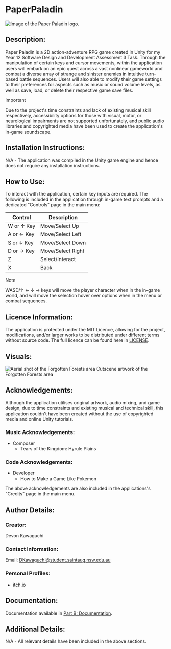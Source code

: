 # PaperPaladin
![Image of the Paper Paladin logo.](https://github.com/DevonKawaguchi/PaperPaladin/assets/150311640/b2578251-f31d-4606-8441-32e63b760aff)

## Description:
Paper Paladin is a 2D action-adventure RPG game created in Unity for my Year 12 Software Design and Development Assessment 3 Task. Through the manipulation of certain keys and cursor movements, within the application users will embark on an epic quest across a vast nonlinear gameworld and combat a diverse array of strange and sinister enemies in intuitive turn-based battle sequences. Users will also able to modify their game settings to their preferences for aspects such as music or sound volume levels, as well as save, load, or delete their respective game save files. 

> [!IMPORTANT]
> Due to the project's time constraints and lack of existing musical skill respectively, accessibility options for those with visual, motor, or neurological impairments are not supported unfortunately, and public audio libraries and copyrighted media have been used to create the application's in-game soundscape.

## Installation Instructions:
N/A - The application was compiled in the Unity game engine and hence does not require any installation instructions. 

## How to Use:
To interact with the application, certain key inputs are required. The following is included in the application through in-game text prompts and a dedicated "Controls" page in the main menu:

| Control | Description |
| --- | --- |
| W or ↑ Key | Move/Select Up |
| A or ← Key | Move/Select Left |
| S or ↓ Key | Move/Select Down |
| D or → Key | Move/Select Right |
| Z | Select/Interact |
| X | Back |

> [!NOTE]
> WASD/↑ ← ↓ → keys will move the player character when in the in-game world, and will move the selection hover over options when in the menu or combat sequences.

## Licence Information:
The application is protected under the MIT Licence, allowing for the project, modifications, and/or larger works to be distributed under different terms without source code. The full licence can be found here in [LICENSE](https://github.com/DevonKawaguchi/PaperPaladin/blob/8daaa0da968ec19d10b63b6a94b02d20e9ac40ee/LICENCE).

## Visuals:
![Aerial shot of the Forgotten Forests area](https://github.com/DevonKawaguchi/PaperPaladin/assets/150311640/1e75745f-974a-4cd9-a554-d38306f3ffba/)
Cutscene artwork of the Forgotten Forests area

## Acknowledgements:
Although the application utilises original artwork, audio mixing, and game design, due to time constraints and existing musical and technical skill, this application couldn't have been created without the use of copyrighted media and online Unity tutorials.

### Music Acknowledgements:
   - Composer
     - Tears of the Kingdom: Hyrule Plains

### Code Acknowledgements:
   - Developer
     - How to Make a Game Like Pokemon

The above acknowledgements are also included in the applications's "Credits" page in the main menu.

## Author Details:
### Creator: 
Devon Kawaguchi

### Contact Information: 
Email: DKawaguchi@student.saintaug.nsw.edu.au

### Personal Profiles:
   * itch.io

## Documentation:
Documentation available in [Part B: Documentation](https://docs.google.com/document/d/1GwFecuRqhQ_H97o8JEWmYJL6XtfuknjHlv-aiR1z5Gs/edit?usp=sharing ).

## Additional Details:
N/A - All relevant details have been included in the above sections.
